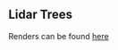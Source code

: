 ## Lidar Trees

Renders can be found [here](https://drive.google.com/drive/folders/1Xu9fa5HYFKRKH1WIIbnasEz7e1svVwG-?usp=sharing)

